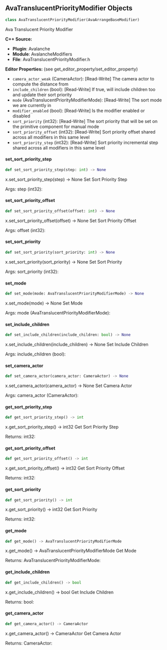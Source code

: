 ## AvaTranslucentPriorityModifier Objects

```python
class AvaTranslucentPriorityModifier(AvaArrangeBaseModifier)
```

Ava Translucent Priority Modifier

**C++ Source:**

- **Plugin**: Avalanche
- **Module**: AvalancheModifiers
- **File**: AvaTranslucentPriorityModifier.h

**Editor Properties:** (see get_editor_property/set_editor_property)

- ``camera_actor_weak`` (CameraActor):  [Read-Write] The camera actor to compute the distance from
- ``include_children`` (bool):  [Read-Write] If true, will include children too and update their sort priority
- ``mode`` (AvaTranslucentPriorityModifierMode):  [Read-Write] The sort mode we are currently in
- ``modifier_enabled`` (bool):  [Read-Write] Is the modifier enabled or disabled
- ``sort_priority`` (int32):  [Read-Write] The sort priority that will be set on the primitive component for manual mode
- ``sort_priority_offset`` (int32):  [Read-Write] Sort priority offset shared across all modifiers in this same level
- ``sort_priority_step`` (int32):  [Read-Write] Sort priority incremental step shared across all modifiers in this same level

<a id="unreal.AvaTranslucentPriorityModifier.set_sort_priority_step"></a>

#### set_sort_priority_step

```python
def set_sort_priority_step(step: int) -> None
```

x.set_sort_priority_step(step) -> None
Set Sort Priority Step

Args:
    step (int32):

<a id="unreal.AvaTranslucentPriorityModifier.set_sort_priority_offset"></a>

#### set_sort_priority_offset

```python
def set_sort_priority_offset(offset: int) -> None
```

x.set_sort_priority_offset(offset) -> None
Set Sort Priority Offset

Args:
    offset (int32):

<a id="unreal.AvaTranslucentPriorityModifier.set_sort_priority"></a>

#### set_sort_priority

```python
def set_sort_priority(sort_priority: int) -> None
```

x.set_sort_priority(sort_priority) -> None
Set Sort Priority

Args:
    sort_priority (int32):

<a id="unreal.AvaTranslucentPriorityModifier.set_mode"></a>

#### set_mode

```python
def set_mode(mode: AvaTranslucentPriorityModifierMode) -> None
```

x.set_mode(mode) -> None
Set Mode

Args:
    mode (AvaTranslucentPriorityModifierMode):

<a id="unreal.AvaTranslucentPriorityModifier.set_include_children"></a>

#### set_include_children

```python
def set_include_children(include_children: bool) -> None
```

x.set_include_children(include_children) -> None
Set Include Children

Args:
    include_children (bool):

<a id="unreal.AvaTranslucentPriorityModifier.set_camera_actor"></a>

#### set_camera_actor

```python
def set_camera_actor(camera_actor: CameraActor) -> None
```

x.set_camera_actor(camera_actor) -> None
Set Camera Actor

Args:
    camera_actor (CameraActor):

<a id="unreal.AvaTranslucentPriorityModifier.get_sort_priority_step"></a>

#### get_sort_priority_step

```python
def get_sort_priority_step() -> int
```

x.get_sort_priority_step() -> int32
Get Sort Priority Step

Returns:
    int32:

<a id="unreal.AvaTranslucentPriorityModifier.get_sort_priority_offset"></a>

#### get_sort_priority_offset

```python
def get_sort_priority_offset() -> int
```

x.get_sort_priority_offset() -> int32
Get Sort Priority Offset

Returns:
    int32:

<a id="unreal.AvaTranslucentPriorityModifier.get_sort_priority"></a>

#### get_sort_priority

```python
def get_sort_priority() -> int
```

x.get_sort_priority() -> int32
Get Sort Priority

Returns:
    int32:

<a id="unreal.AvaTranslucentPriorityModifier.get_mode"></a>

#### get_mode

```python
def get_mode() -> AvaTranslucentPriorityModifierMode
```

x.get_mode() -> AvaTranslucentPriorityModifierMode
Get Mode

Returns:
    AvaTranslucentPriorityModifierMode:

<a id="unreal.AvaTranslucentPriorityModifier.get_include_children"></a>

#### get_include_children

```python
def get_include_children() -> bool
```

x.get_include_children() -> bool
Get Include Children

Returns:
    bool:

<a id="unreal.AvaTranslucentPriorityModifier.get_camera_actor"></a>

#### get_camera_actor

```python
def get_camera_actor() -> CameraActor
```

x.get_camera_actor() -> CameraActor
Get Camera Actor

Returns:
    CameraActor:

<a id="unreal.AvaVisibilityModifier"></a>